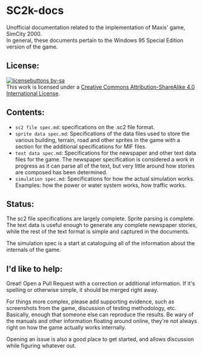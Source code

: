 # SC2k-docs
Unofficial documentation related to the implementation of Maxis' game, SimCity 2000.\
In general, these documents pertain to the Windows 95 Special Edition version of the game.
## License:
[![licensebuttons by-sa](https://licensebuttons.net/l/by-sa/3.0/88x31.png)](https://creativecommons.org/licenses/by-sa/4.0)\
This work is licensed under a [Creative Commons Attribution-ShareAlike 4.0 International License](https://creativecommons.org/licenses/by-sa/4.0/).
## Contents:
- `sc2 file spec.md`: specifications on the .sc2 file format.
- `sprite data spec.md`: Specifications of the data files used to store the various building, terrain, road and other sprites in the game with a section for the additional specifications for MIF files.
- `text data spec.md`: Specifications for the newspaper and other text data files for the game. The newspaper specification is considered a work in progress as it can parse all of the text, but very little around how stories are composed has been determined.
- `simulation spec.md`: Specifications for how the actual simulation works. Examples: how the power or water system works, how traffic works.

## Status:
The sc2 file specifications are largely complete. Sprite parsing is complete. The text data is useful enough to generate any complete newspaper stories, while the rest of the text format is simple and captured in the documents.

The simulation spec is a start at cataloguing all of the information about the internals of the game.

## I'd like to help:
Great! Open a Pull Request with a correction or additional information. If it's spelling or otherwise simple, it should be merged right away.

For things more complex, please add supporting evidence, such as screenshots from the game, discussion of testing methodology, etc. Basically, enough that someone else can reproduce the results. Be wary of the manuals and other information floating around online, they're not always right on how the game actually works internally.

Opening an issue is also a good place to get started, and allows discussion while figuring whatever out.